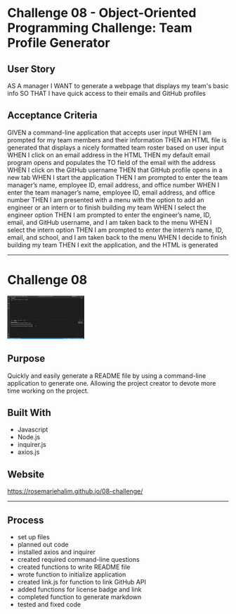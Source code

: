 #   Challenge 08 - Object-Oriented Programming Challenge: Team Profile Generator

##  User Story

AS A manager
I WANT to generate a webpage that displays my team's basic info
SO THAT I have quick access to their emails and GitHub profiles

## Acceptance Criteria

GIVEN a command-line application that accepts user input
WHEN I am prompted for my team members and their information
THEN an HTML file is generated that displays a nicely formatted team roster based on user input
WHEN I click on an email address in the HTML
THEN my default email program opens and populates the TO field of the email with the address
WHEN I click on the GitHub username
THEN that GitHub profile opens in a new tab
WHEN I start the application
THEN I am prompted to enter the team manager’s name, employee ID, email address, and office number
WHEN I enter the team manager’s name, employee ID, email address, and office number
THEN I am presented with a menu with the option to add an engineer or an intern or to finish building my team
WHEN I select the engineer option
THEN I am prompted to enter the engineer’s name, ID, email, and GitHub username, and I am taken back to the menu
WHEN I select the intern option
THEN I am prompted to enter the intern’s name, ID, email, and school, and I am taken back to the menu
WHEN I decide to finish building my team
THEN I exit the application, and the HTML is generated

---

# Challenge 08
![GIF](assets/img/challenge10.gif)


## Purpose
Quickly and easily generate a README file by using a command-line application to generate one. Allowing the project creator to devote more time working on the project.

## Built With
* Javascript
* Node.js
* inquirer.js
* axios.js

## Website
https://rosemariehalim.github.io/08-challenge/

---

## Process

* set up files
* planned out code
* installed axios and inquirer
* created required command-line questions
* created functions to write README file
* wrote function to initialize application
* created link.js for function to link GitHub API
* added functions for license badge and link
* completed function to generate markdown
* tested and fixed code